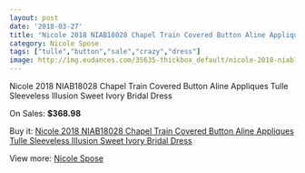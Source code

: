 ```yaml
---
layout: post
date: '2018-03-27'
title: "Nicole 2018 NIAB18028 Chapel Train Covered Button Aline Appliques Tulle Sleeveless Illusion Sweet Ivory Bridal Dress"
category: Nicole Spose
tags: ["tulle","button","sale","crazy","dress"]
image: http://img.eudances.com/35635-thickbox_default/nicole-2018-niab18028-chapel-train-covered-button-aline-appliques-tulle-sleeveless-illusion-sweet-ivory-bridal-dress.jpg
---
```

Nicole 2018 NIAB18028 Chapel Train Covered Button Aline Appliques Tulle Sleeveless Illusion Sweet Ivory Bridal Dress

On Sales: **$368.98**
<a href="https://www.eudances.com/en/nicole-spose/10697-nicole-2018-niab18028-chapel-train-covered-button-aline-appliques-tulle-sleeveless-illusion-sweet-ivory-bridal-dress.html"><amp-img layout="responsive" width="600" height="600" src="//img.eudances.com/35635-thickbox_default/nicole-2018-niab18028-chapel-train-covered-button-aline-appliques-tulle-sleeveless-illusion-sweet-ivory-bridal-dress.jpg" alt="Nicole 2018 NIAB18028 Chapel Train Covered Button Aline Appliques Tulle Sleeveless Illusion Sweet Ivory Bridal Dress 0" /></a>
<a href="https://www.eudances.com/en/nicole-spose/10697-nicole-2018-niab18028-chapel-train-covered-button-aline-appliques-tulle-sleeveless-illusion-sweet-ivory-bridal-dress.html"><amp-img layout="responsive" width="600" height="600" src="//img.eudances.com/35637-thickbox_default/nicole-2018-niab18028-chapel-train-covered-button-aline-appliques-tulle-sleeveless-illusion-sweet-ivory-bridal-dress.jpg" alt="Nicole 2018 NIAB18028 Chapel Train Covered Button Aline Appliques Tulle Sleeveless Illusion Sweet Ivory Bridal Dress 1" /></a>
<a href="https://www.eudances.com/en/nicole-spose/10697-nicole-2018-niab18028-chapel-train-covered-button-aline-appliques-tulle-sleeveless-illusion-sweet-ivory-bridal-dress.html"><amp-img layout="responsive" width="600" height="600" src="//img.eudances.com/35636-thickbox_default/nicole-2018-niab18028-chapel-train-covered-button-aline-appliques-tulle-sleeveless-illusion-sweet-ivory-bridal-dress.jpg" alt="Nicole 2018 NIAB18028 Chapel Train Covered Button Aline Appliques Tulle Sleeveless Illusion Sweet Ivory Bridal Dress 2" /></a>

Buy it: [Nicole 2018 NIAB18028 Chapel Train Covered Button Aline Appliques Tulle Sleeveless Illusion Sweet Ivory Bridal Dress](https://www.eudances.com/en/nicole-spose/10697-nicole-2018-niab18028-chapel-train-covered-button-aline-appliques-tulle-sleeveless-illusion-sweet-ivory-bridal-dress.html "Nicole 2018 NIAB18028 Chapel Train Covered Button Aline Appliques Tulle Sleeveless Illusion Sweet Ivory Bridal Dress")

View more: [Nicole Spose](https://www.eudances.com/en/179-nicole-spose "Nicole Spose")